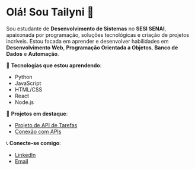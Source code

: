# Olá! Sou Tailyni 👋

Sou estudante de **Desenvolvimento de Sistemas** no **SESI SENAI**, apaixonada por programação, soluções tecnológicas e criação de projetos incríveis. Estou focada em aprender e desenvolver habilidades em **Desenvolvimento Web**, **Programação Orientada a Objetos**, **Banco de Dados** e **Automação**.

🔧 **Tecnologias que estou aprendendo**:
- Python
- JavaScript
- HTML/CSS
- React
- Node.js

📂 **Projetos em destaque**:
- [Projeto de API de Tarefas]( https://hinyzw.github.io/listaTarefas/)
- [Conexão com APIs]((https://hinyzw.github.io/MinhasAPIs/))

📞 **Conecte-se comigo**:
- [LinkedIn]((https://www.linkedin.com/in/tailyni-satirio-225015240/))
- [Email](mailto:tailyni80@gmail.com)
